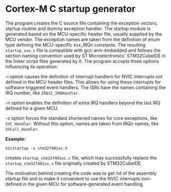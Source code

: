 # Cortex-M C startup generator
The program creates the C source file containing the exception vectors, startup routine and dummy exception handler.
The startup module is generated based on the MCU-specific header file, usually supplied by the MCU vendor.
The exception names are taken from the definition of enum type defining the MCU-specific xxx_IRQn constants.
The resulting `startup_xxx.c` file is compatible with gcc-arm-embedded and follows the section naming convention used by ST Microelectronics' STM32CubeIDE in the linker script files generated by it.
The program accepts three options influencing its operation:

-i option causes the definition of interrupt handlers for NVIC interrupts not defined in the MCU header files. This allows for using these interrupts for software-triggered event handlers. The ISRs have the names containing the IRQ number, like `IRQ12_IRQHandler`.

-n <number> option enables the definition of extra IRQ handlers beyond the last IRQ defined for a given MCU.
  
-s option forces the standard shortened names for core exceptions, like `SVC_Handler`. Without this option, names are taken from IRQn names, like `SVCall_Handler`.

**Example:**

`h2cstartup -s stm32f401xc.h`
  
creates `startup_stm32f401xc.c` file, which may successfully replace the `startup_stm32f401xx.s` file originally created by STM32CubeIDE.

The motivation behind creating the code was to get rid of the assembly startup file and to make it convenient to use the NVIC interrupts non-defined in the given MCU for software-generated event handling.
